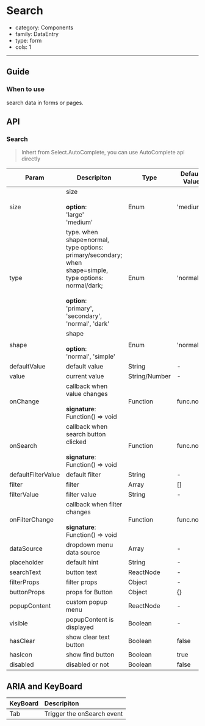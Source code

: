 # Search

-   category: Components
-   family: DataEntry
-   type: form
-   cols: 1

---

## Guide

### When to use

search data in forms or pages.

## API

### Search

> Inhert from  Select.AutoComplete, you can use AutoComplete api directly

| Param | Descripiton  | Type  | Default Value |
| ------------------ | -------------------------------------------------------------------------------------------------------------------------- | ------------- | --------- |
| size               | size<br><br>**option**:<br>'large'<br>'medium'                                                                       | Enum          | 'medium'  |
| type               | type. when shape=normal, type options: primary/secondary; when shape=simple, type options: normal/dark;<br><br>**option**:<br>'primary', 'secondary', 'normal', 'dark' | Enum          | 'normal'  |
| shape              | shape<br><br>**option**:<br>'normal', 'simple'                                                                                   | Enum          | 'normal'  |
| defaultValue       | default value                                                                                                                    | String        | -         |
| value              | current value                                                                                                                      | String/Number | -         |
| onChange           | callback when value changes<br><br>**signature**:<br>Function() => void                                             | Function      | func.noop |
| onSearch           | callback when search button clicked<br><br>**signature**:<br>Function() => void                                     | Function      | func.noop |
| defaultFilterValue | default filter                                                                                                      | String        | -         |
| filter             | filter                                                                                                               | Array         | \[]       |
| filterValue        | filter value                                                                                                         | String        | -         |
| onFilterChange     | callback when filter changes<br><br>**signature**:<br>Function() => void                                             | Function      | func.noop |
| dataSource         | dropdown menu data source                                                                                            | Array         | -         |
| placeholder        | default hint                                                                                                                       | String        | -         |
| searchText         | button  text                                                                                                               | ReactNode     | -         |
| filterProps        | filter props                                                                                                                  | Object        | -         |
| buttonProps        | props for Button                                                                                                                    | Object        | {}        |
| popupContent       | custom popup menu                                                                                                                 | ReactNode     | -         |
| visible            | popupContent is displayed                                                                                                                 | Boolean       | -         |
| hasClear           | show clear text button                                                                                                                   | Boolean       | false     |
| hasIcon           | show find button                                                                                                                   | Boolean       | true     |
| disabled           | disabled or not                                                                                                                   | Boolean       | false     |



## ARIA and KeyBoard

| KeyBoard          | Descripiton                              |
| :---------- | :------------------------------ |
| Tab       | Trigger the onSearch event    |
